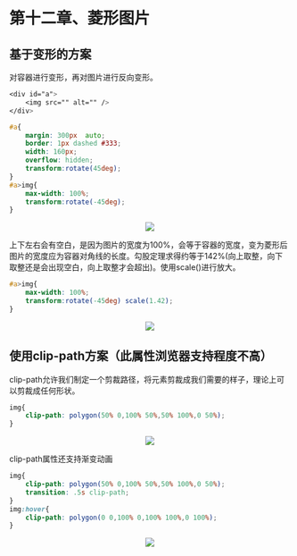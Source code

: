 # 第十二章、菱形图片

## 基于变形的方案

对容器进行变形，再对图片进行反向变形。

```css
<div id="a">
    <img src="" alt="" />
</div>

#a{
    margin: 300px  auto;
    border: 1px dashed #333;
    width: 160px;
    overflow: hidden;
    transform:rotate(45deg);
}
#a>img{
    max-width: 100%;
    transform:rotate(-45deg);
}
```

<div align=center><img src="/note/images/css-secret/12/1.png"></div>  

上下左右会有空白，是因为图片的宽度为100%，会等于容器的宽度，变为菱形后图片的宽度应为容器对角线的长度。勾股定理求得约等于142%(向上取整，向下取整还是会出现空白，向上取整才会超出)。使用scale()进行放大。

```css
#a>img{
    max-width: 100%;
    transform:rotate(-45deg) scale(1.42);
}
```

<div align=center><img src="/note/images/css-secret/12/2.png"></div>  

## 使用clip-path方案（此属性浏览器支持程度不高）

clip-path允许我们制定一个剪裁路径，将元素剪裁成我们需要的样子，理论上可以剪裁成任何形状。

```css
img{
    clip-path: polygon(50% 0,100% 50%,50% 100%,0 50%);
}
```

<div align=center><img src="/note/images/css-secret/12/3.png"></div>  

clip-path属性还支持渐变动画

```css
img{
    clip-path: polygon(50% 0,100% 50%,50% 100%,0 50%);
    transition: .5s clip-path;
}
img:hover{
    clip-path: polygon(0 0,100% 0,100% 100%,0 100%);
}
```

<div align=center><img src="/note/images/css-secret/12/4.gif"></div>  
